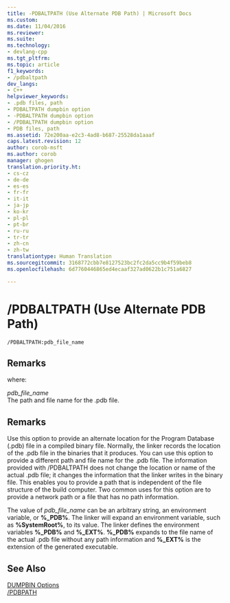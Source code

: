 ```yaml
---
title: -PDBALTPATH (Use Alternate PDB Path) | Microsoft Docs
ms.custom: 
ms.date: 11/04/2016
ms.reviewer: 
ms.suite: 
ms.technology:
- devlang-cpp
ms.tgt_pltfrm: 
ms.topic: article
f1_keywords:
- /pdbaltpath
dev_langs:
- C++
helpviewer_keywords:
- .pdb files, path
- PDBALTPATH dumpbin option
- -PDBALTPATH dumpbin option
- /PDBALTPATH dumpbin option
- PDB files, path
ms.assetid: 72e200aa-e2c3-4ad8-b687-25528da1aaaf
caps.latest.revision: 12
author: corob-msft
ms.author: corob
manager: ghogen
translation.priority.ht:
- cs-cz
- de-de
- es-es
- fr-fr
- it-it
- ja-jp
- ko-kr
- pl-pl
- pt-br
- ru-ru
- tr-tr
- zh-cn
- zh-tw
translationtype: Human Translation
ms.sourcegitcommit: 3168772cbb7e8127523bc2fc2da5cc9b4f59beb8
ms.openlocfilehash: 6d7760446865ed4ecaaf327ad0622b1c751a6827

---
```

# /PDBALTPATH (Use Alternate PDB Path)
```  
/PDBALTPATH:pdb_file_name  
```  
  
## Remarks  
 where:  
  
 *pdb_file_name*  
 The path and file name for the .pdb file.  
  
## Remarks  
 Use this option to provide an alternate location for the Program Database (.pdb) file in a compiled binary file. Normally, the linker records the location of the .pdb file in the binaries that it produces. You can use this option to provide a different path and file name for the .pdb file. The information provided with /PDBALTPATH does not change the location or name of the actual .pdb file; it changes the information that the linker writes in the binary file. This enables you to provide a path that is independent of the file structure of the build computer. Two common uses for this option are to provide a network path or a file that has no path information.  
  
 The value of *pdb_file_name* can be an arbitrary string, an environment variable, or **%_PDB%**. The linker will expand an environment variable, such as **%SystemRoot%**, to its value. The linker defines the environment variables **%_PDB%** and **%_EXT%**. **%_PDB%** expands to the file name of the actual .pdb file without any path information and **%_EXT%** is the extension of the generated executable.  
  
## See Also  
 [DUMPBIN Options](../../build/reference/dumpbin-options.md)   
 [/PDBPATH](../../build/reference/pdbpath.md)


<!--HONumber=Jan17_HO1-->


